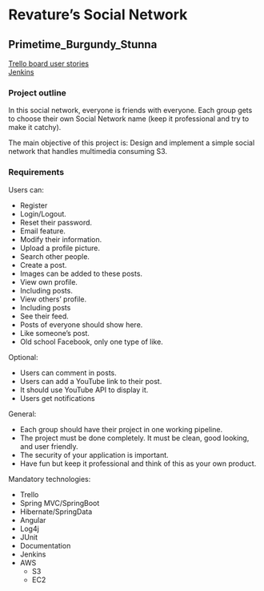# Revature’s Social Network

## Primetime_Burgundy_Stunna

[Trello board user stories](https://trello.com/b/CZP4kzxC/primetime-burgandy-stunna)  
[Jenkins](http://ec2-user@ec2-3-133-98-43.us-east-2.compute.amazonaws.com:8080/jenkins)

### Project outline
In this social network, everyone is friends with everyone. Each group gets to choose their own Social Network name (keep it professional and try to make it catchy).

The main objective of this project is: Design and implement a simple social network that handles multimedia consuming S3.

### Requirements
Users can:

- Register
- Login/Logout.
- Reset their password.
- Email feature.
- Modify their information.
- Upload a profile picture.
- Search other people.
- Create a post.
- Images can be added to these posts.
- View own profile.
- Including posts.
- View others’ profile.
- Including posts
- See their feed.
- Posts of everyone should show here.
- Like someone’s post.
- Old school Facebook, only one type of like.

Optional:

- Users can comment in posts.
- Users can add a YouTube link to their post.
- It should use YouTube API to display it.
- Users get notifications



General:

- Each group should have their project in one working pipeline.
- The project must be done completely. It must be clean, good looking, and user friendly.
- The security of your application is important.
- Have fun but keep it professional and think of this as your own product.


Mandatory technologies:

- Trello
- Spring MVC/SpringBoot
- Hibernate/SpringData
- Angular
- Log4j
- JUnit
- Documentation
- Jenkins
- AWS
   - S3
   - EC2
